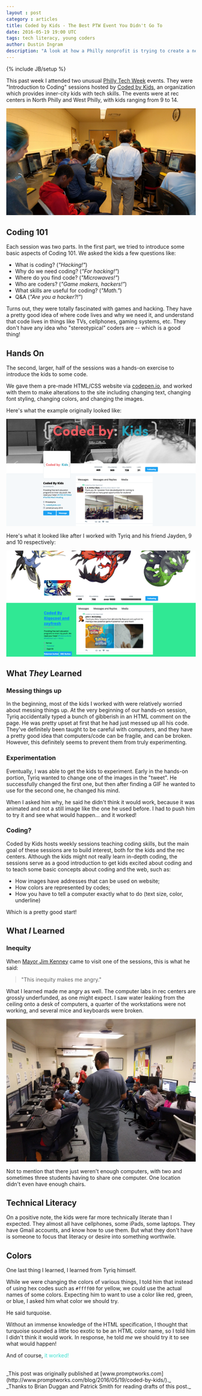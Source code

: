```yaml
---
layout : post
category : articles
title: Coded by Kids - The Best PTW Event You Didn't Go To
date: 2016-05-19 19:00 UTC
tags: tech literacy, young coders
author: Dustin Ingram
description: "A look at how a Philly nonprofit is trying to create a new generation of coders."
---
```

{% include JB/setup %}

This past week I attended two unusual [Philly Tech
Week](http://phillytechweek.com) events. They were "Introduction to Coding"
sessions hosted by [Coded by Kids](http://codedbykids.com), an organization
which provides inner-city kids with tech skills. The events were at rec centers
in North Philly and West Philly, with kids ranging from 9 to 14.

![](/assets/images/coded_by_kids/photo.jpeg)

## Coding 101

Each session was two parts. In the first part, we tried to introduce some basic
aspects of Coding 101. We asked the kids a few questions like:

  * What is coding? (_"Hacking!"_)
  * Why do we need coding? (_"For hacking!"_)
  * Where do you find code? (_"Microwaves!"_)
  * Who are coders? (_"Game makers, hackers!"_)
  * What skills are useful for coding? (_"Math."_)
  * Q&A (_"Are you a hacker?!"_)

Turns out, they were totally fascinated with games and hacking. They have a
pretty good idea of where code lives and why we need it, and understand that
code lives in things like TVs, cellphones, gaming systems, etc. They don't have
any idea who "stereotypical" coders are -- which is a good thing!

## Hands On

The second, larger, half of the sessions was a hands-on exercise to introduce the kids to some code.

We gave them a pre-made HTML/CSS website via [codepen.io](http://codepen.io),
and worked with them to make alterations to the site including changing text,
changing font styling, changing colors, and changing the images.

Here's what the example originally looked like:

![Original, boring twitter page](/assets/images/coded_by_kids/original.png)


Here's what it looked like after I worked with Tyriq and his friend Jayden, 9
and 10 respectively:

![PokeballZ](/assets/images/coded_by_kids/tyriq.png)

## What _They_ Learned

### Messing things up

In the beginning, most of the kids I worked with were relatively worried about
messing things up. At the very beginning of our hands-on session, Tyriq
accidentally typed a bunch of gibberish in an HTML comment on the page. He was
pretty upset at first that he had just messed up all his code. They've
definitely been taught to be careful with computers, and they have a pretty
good idea that computers/code can be fragile, and can be broken. However, this
definitely seems to prevent them from truly experimenting.

### Experimentation

Eventually, I was able to get the kids to experiment. Early in the hands-on
portion, Tyriq wanted to change one of the images in the "tweet". He
successfully changed the first one, but then after finding a GIF he wanted to
use for the second one, he changed his mind.

When I asked him why, he said he didn't think it would work, because it was
animated and not a still image like the one he used before. I had to push him to try it and see what
would happen... and it worked!

### Coding?

Coded by Kids hosts weekly sessions teaching coding skills, but
the main goal of these sessions are to build interest, both for the kids and
the rec centers. Although the kids might not really learn in-depth coding, the sessions serve as a good introduction to get kids excited about coding and to teach some basic concepts about coding and the web, such as:

  * How images have addresses that can be used on website;
  * How colors are represented by codes;
  * How you have to tell a computer exactly what to do (text size,
    color, underline)

Which is a pretty good start!

## What _I_ Learned

### Inequity

When [Mayor Jim Kenney](https://twitter.com/JimFKenney) came to visit one of
the sessions, this is what he said:

> "This inequity makes me angry."

What I learned made me angry as well. The computer labs in rec centers are grossly
underfunded, as one might expect. I saw water leaking from the ceiling onto a
desk of computers, a quarter of the workstations were not working, and several mice and keyboards were broken.

![](/assets/images/coded_by_kids/packed.jpg)

Not to mention that there just weren't enough computers, with two and sometimes
three students having to share one computer. One location didn't even have enough chairs.

## Technical Literacy

On a positive note, the kids were far more technically literate than I
expected. They almost all have cellphones, some iPads, some laptops. They have
Gmail accounts, and know how to use them. But what they don't have is someone to
focus that literacy or desire into something worthwile.

## Colors

One last thing I learned, I learned from Tyriq himself.

While we were changing the colors of various things, I told him that instead of
using hex codes such as `#ffff00` for yellow, we could use the actual names of
some colors. Expecting him to want to use a color like red, green, or blue, I
asked him what color we should try.

He said turquoise.

Without an immense knowledge of the HTML specification, I thought that
turquoise sounded a little too exotic to be an HTML color name, so I told him I
didn't think it would work. In response, he told _me_ we should try it to see
what would happen!

And of course, <span style="color:turquoise">it worked!</span>

<br>
_This post was originally published at [www.promptworks.com](http://www.promptworks.com/blog/2016/05/19/coded-by-kids/)._
<br>
_Thanks to Brian Duggan and Patrick Smith for reading drafts of this post._
